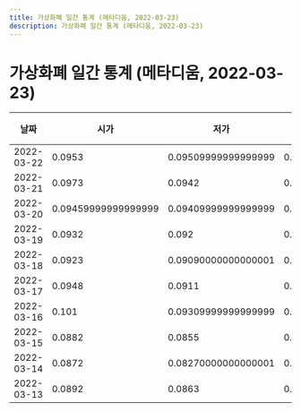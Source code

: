 ```yaml
---
title: 가상화폐 일간 통계 (메타디움, 2022-03-23)
description: 가상화폐 일간 통계 (메타디움, 2022-03-23)
---
```


가상화폐 일간 통계 (메타디움, 2022-03-23)
===

|날짜|시가|저가|고가|종가|비고|
|--|--|--|--|--|--|
|2022-03-22|0.0953|0.09509999999999999|0.0974|0.0964|    |
|2022-03-21|0.0973|0.0942|0.0974|0.0953|    |
|2022-03-20|0.09459999999999999|0.09409999999999999|0.103|0.0974|    |
|2022-03-19|0.0932|0.092|0.09820000000000001|0.09459999999999999|    |
|2022-03-18|0.0923|0.09090000000000001|0.09459999999999999|0.0932|    |
|2022-03-17|0.0948|0.0911|0.0948|0.09209999999999999|    |
|2022-03-16|0.101|0.09309999999999999|0.101|0.0948|    |
|2022-03-15|0.0882|0.0855|0.106|0.101|    |
|2022-03-14|0.0872|0.08270000000000001|0.0897|0.0879|    |
|2022-03-13|0.0892|0.0863|0.09129999999999999|0.0872|    |
